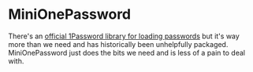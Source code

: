# MiniOnePassword

There's an [official 1Password library for loading passwords](https://github.com/agilebits/onepassword-app-extension) but it's way more than we need and has historically been unhelpfully packaged. MiniOnePassword just does the bits we need and is less of a pain to deal with.
